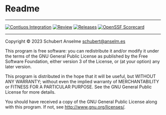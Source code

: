 # Readme

---

[![Contiuos Integration](https://github.com/labsonline/cicd/actions/workflows/_cicd.yml/badge.svg)](https://github.com/labsonline/cicd/actions/workflows/_cicd.yml) [![Review](https://github.com/labsonline/cicd/actions/workflows/_prw.yml/badge.svg)](https://github.com/labsonline/cicd/actions/workflows/_prw.yml) [![Releases](https://github.com/labsonline/cicd/actions/workflows/_arw.yml/badge.svg)](https://github.com/labsonline/cicd/actions/workflows/_arw.yml) [![OpenSSF Scorecard](https://api.securityscorecards.dev/projects/github.com/labsonline/cicd/badge)](https://securityscorecards.dev/viewer/?uri=github.com/labsonline/cicd)

---

Copyright © 2023 Schubert Anselme <schubert@anselm.es>

This program is free software: you can redistribute it and/or modify
it under the terms of the GNU General Public License as published by
the Free Software Foundation, either version 3 of the License, or
(at your option) any later version.

This program is distributed in the hope that it will be useful,
but WITHOUT ANY WARRANTY; without even the implied warranty of
MERCHANTABILITY or FITNESS FOR A PARTICULAR PURPOSE. See the
GNU General Public License for more details.

You should have received a copy of the GNU General Public License
along with this program. If not, see <http://www.gnu.org/licenses/>.
